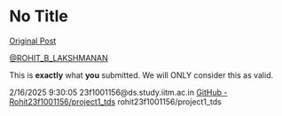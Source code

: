 # No Title

[Original Post](https://discourse.onlinedegree.iitm.ac.in/t/171141/55)

<p><a class="mention" href="/u/rohit_b_lakshmanan">@ROHIT_B_LAKSHMANAN</a></p>
<p>This is <strong>exactly</strong> what <strong>you</strong> submitted. We will ONLY consider this as valid.</p>
<p>2/16/2025 9:30:05	23f1001156@ds.study.iitm.ac.in	<a href="https://github.com/Rohit23f1001156/project1_tds" class="inline-onebox">GitHub - Rohit23f1001156/project1_tds</a>	rohit23f1001156/project1_tds</p>